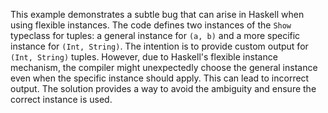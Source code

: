 This example demonstrates a subtle bug that can arise in Haskell when using flexible instances.  The code defines two instances of the `Show` typeclass for tuples: a general instance for `(a, b)` and a more specific instance for `(Int, String)`. The intention is to provide custom output for `(Int, String)` tuples. However, due to Haskell's flexible instance mechanism, the compiler might unexpectedly choose the general instance even when the specific instance should apply.  This can lead to incorrect output. The solution provides a way to avoid the ambiguity and ensure the correct instance is used.